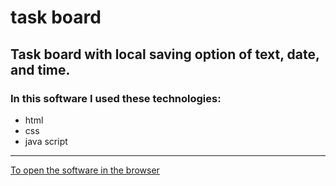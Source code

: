 
# task board

## Task board with local saving option of text, date, and time.

### In this software I used these technologies:
- html
- css
- java script

--- 
[To open the software in the browser](https://bk01234.github.io/friendly-spork/)
